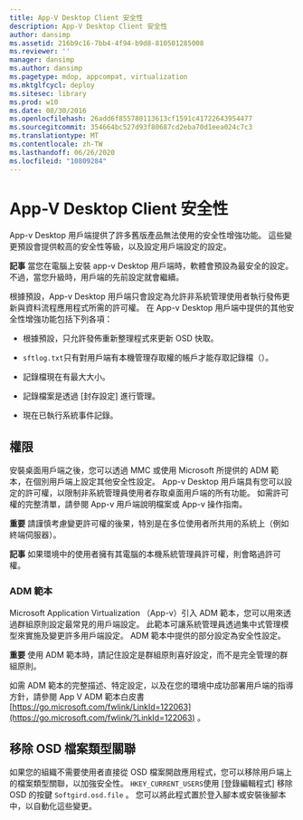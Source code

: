 ```yaml
---
title: App-V Desktop Client 安全性
description: App-V Desktop Client 安全性
author: dansimp
ms.assetid: 216b9c16-7bb4-4f94-b9d8-810501285008
ms.reviewer: ''
manager: dansimp
ms.author: dansimp
ms.pagetype: mdop, appcompat, virtualization
ms.mktglfcycl: deploy
ms.sitesec: library
ms.prod: w10
ms.date: 08/30/2016
ms.openlocfilehash: 26add6f855780113613cf1591c41722643954477
ms.sourcegitcommit: 354664bc527d93f80687cd2eba70d1eea024c7c3
ms.translationtype: MT
ms.contentlocale: zh-TW
ms.lasthandoff: 06/26/2020
ms.locfileid: "10809284"
---
```

# App-V Desktop Client 安全性


App-v Desktop 用戶端提供了許多舊版產品無法使用的安全性增強功能。 這些變更預設會提供較高的安全性等級，以及設定用戶端設定的設定。

**記事** 當您在電腦上安裝 app-v Desktop 用戶端時，軟體會預設為最安全的設定。 不過，當您升級時，用戶端的先前設定就會繼續。

 

根據預設，App-v Desktop 用戶端只會設定為允許非系統管理使用者執行發佈更新與資料流程應用程式所需的許可權。 在 App-v Desktop 用戶端中提供的其他安全性增強功能包括下列各項：

-   根據預設，只允許發佈重新整理程式來更新 OSD 快取。

-   `sftlog.txt`只有對用戶端有本機管理存取權的帳戶才能存取記錄檔（）。

-   記錄檔現在有最大大小。

-   記錄檔案是透過 [封存設定] 進行管理。

-   現在已執行系統事件記錄。

## 權限


安裝桌面用戶端之後，您可以透過 MMC 或使用 Microsoft 所提供的 ADM 範本，在個別用戶端上設定其他安全性設定。 App-v Desktop 用戶端具有您可以設定的許可權，以限制非系統管理員使用者存取桌面用戶端的所有功能。 如需許可權的完整清單，請參閱 App-v 用戶端說明檔案或 App-v 操作指南。

**重要** 請謹慎考慮變更許可權的後果，特別是在多位使用者所共用的系統上（例如終端伺服器）。

 

**記事** 如果環境中的使用者擁有其電腦的本機系統管理員許可權，則會略過許可權。

 

### ADM 範本

Microsoft Application Virtualization （App-v）引入 ADM 範本，您可以用來透過群組原則設定最常見的用戶端設定。 此範本可讓系統管理員透過集中式管理模型來實施及變更許多用戶端設定。 ADM 範本中提供的部分設定為安全性設定。

**重要** 使用 ADM 範本時，請記住設定是群組原則喜好設定，而不是完全管理的群組原則。

 

如需 ADM 範本的完整描述、特定設定，以及在您的環境中成功部署用戶端的指導方針，請參閱 App V ADM 範本白皮書 [https://go.microsoft.com/fwlink/LinkId=122063](https://go.microsoft.com/fwlink/?LinkId=122063) 。

## 移除 OSD 檔案類型關聯


如果您的組織不需要使用者直接從 OSD 檔案開啟應用程式，您可以移除用戶端上的檔案類型關聯，以加強安全性。 `HKEY_CURRENT_USERS`使用 [登錄編輯程式] 移除 OSD 的按鍵 `Softgird.osd.file` 。 您可以將此程式置於登入腳本或安裝後腳本中，以自動化這些變更。

 

 





